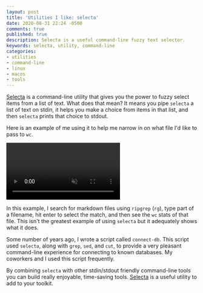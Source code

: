 ```yaml
---
layout: post
title: 'Utilities I like: selecta'
date: 2020-08-31 22:24 -0500
comments: true
published: true
description: Selecta is a useful command-line fuzzy text selector.
keywords: selecta, utility, command-line
categories:
- utilities
- command-line
- linux
- macos
- tools
---
```


[Selecta](https://github.com/garybernhardt/selecta) is a command-line utility that gives you the power to fuzzy select items from a list of text.
What does that mean?
It means you pipe `selecta` a list of text on stdin, it helps you make a choice from items in that list, and then `selecta` prints that choice to stdout.

Here is an example of me using it to help me narrow in on what file I'd like to pass to `wc`.

<video autoplay loop muted playsinline>
  <source src="/images/selecta-search.webm" type="video/webm">
  <source src="/images/selecta-search.mp4" type="video/mp4">
</video>

In this example, I search for markdown files using `ripgrep` (`rg`), type part of a filename, hit enter to select the match, and then see the `wc` stats of that file.
This isn't the greatest example of using `selecta` but it adequately shows what it does.

Some number of years ago, I wrote a script called `connect-db`.
This script used `selecta`, along with `grep`, `sed`, and `cut`, to provide a very pleasant command-line experience for connecting to known databases.
My coworkers and I used this script frequently.

By combining `selecta` with other stdin/stdout friendly command-line tools you can build really enjoyable, time-saving tools.
[Selecta](https://github.com/garybernhardt/selecta) is a useful utility to add to your toolkit.

